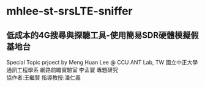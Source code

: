 # mhlee-st-srsLTE-sniffer
## 低成本的4G搜尋與探聽工具-使用簡易SDR硬體模擬假基地台
Special Topic prjoect by Meng Huan Lee @ CCU ANT Lab, TW
國立中正大學 通訊工程學系 網路前瞻實驗室 李孟寰 專題研究  <br>
協作者:王繼賢 指導教授:潘仁義


